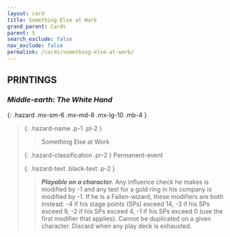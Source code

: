 ```yaml
---
layout: card
title: Something Else at Work
grand_parent: Cards
parent: S
search_exclude: false
nav_exclude: false
permalink: /cards/something-else-at-work/
---
```


## PRINTINGS


### _Middle-earth: The White Hand_

{: .hazard .mx-sm-6 .mx-md-8 .mx-lg-10 .mb-4 }
> {: .hazard-name .p-1 .pl-2 }
> > <div class="hazard-mp"></div>
> > <div class="card-name">Something Else at Work</div>
>
> {: .hazard-classification .pr-2 }
> Permanent-event
>
> {: .hazard-text .black-text .p-2 }
> > ***Playable on a character.*** Any influence check he makes is modified by -1 and any test for a gold ring in his company is modified by -1. If he is a Fallen-wizard, these modifiers are both instead: -4 if his stage points (SPs) exceed 14, -3 if his SPs exceed 9, -2 if his SPs exceed 4, -1 if his SPs exceed 0 (use the first modifier that applies). Cannot be duplicated on a given character. Discard when any play deck is exhausted.  
>
